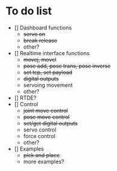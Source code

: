 # To do list
* [] Dashboard functions
    - ~~servo on~~
    - ~~break release~~
    - other?
* [] Realtime interface functions
    - ~~movej, movel~~
    - ~~pose add, pose trans, pose inverse~~
    - ~~set tcp, set payload~~
    - ~~digital outputs~~
    - servoing movement
    - other?
* [] RTDE?
* [] Control
    - ~~joint move control~~
    - ~~pose move control~~
    - ~~set/get digital outputs~~
    - servo control
    - force control
    - other?
* [] Examples
    - ~~pick and place~~
    - more examples?